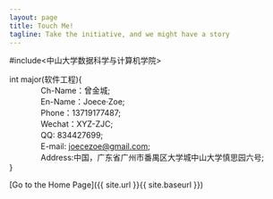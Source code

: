 ```yaml
---
layout: page
title: Touch Me!
tagline: Take the initiative, and we might have a story
---
```


#include<中山大学数据科学与计算机学院>

int major(软件工程){<br>
　　　　Ch-Name：曾金城;<br>
　　　　En-Name：Joece·Zoe;<br>
　　　　Phone：13719177487;<br>
　　　　Wechat：XYZ-ZJC;<br>
　　　　QQ: 834427699;<br>
　　　　E-mail: joecezoe@gmail.com;<br>
　　　　Address:中国，广东省广州市番禺区大学城中山大学慎思园六号;        
} 

[Go to the Home Page]({{ site.url }}{{ site.baseurl }})
